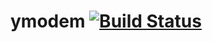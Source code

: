 # ymodem [![Build Status](https://travis-ci.org/NotifAi/ymodem.svg?branch=master)](https://travis-ci.org/NotifAi/ymodem)
